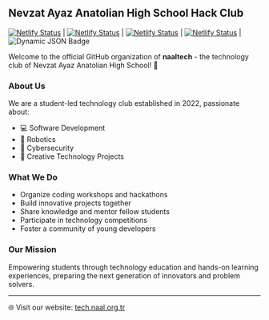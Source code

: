 ## Nevzat Ayaz Anatolian High School Hack Club

[![Netlify Status](https://api.netlify.com/api/v1/badges/b2109aab-755a-4666-bec2-59ed81819d38/deploy-status)](https://app.netlify.com/projects/nevzatayaz-etkilesim-agi/deploys) | [![Netlify Status](https://api.netlify.com/api/v1/badges/66759a92-d1d0-4acf-b05b-7c354b819ce0/deploy-status)](https://app.netlify.com/projects/nevzatayaz-admin/deploys) | [![Netlify Status](https://api.netlify.com/api/v1/badges/d82fcd75-dd51-46ee-a671-460d6c0f9f6f/deploy-status)](https://app.netlify.com/projects/nevzatayaz-ogr/deploys) | [![Netlify Status](https://api.netlify.com/api/v1/badges/aa1ee7f1-a652-46a9-8f09-bd3e5b2b9eaf/deploy-status)](https://app.netlify.com/projects/naaltech/deploys) | ![Dynamic JSON Badge](https://img.shields.io/badge/dynamic/json?url=https%3A%2F%2Fnews.naal.org.tr%2Fhealth&query=%24.status&label=API%20STATUS&labelColor=545a61&color=bef9c6)


Welcome to the official GitHub organization of **naaltech** - the technology club of Nevzat Ayaz Anatolian High School! 🚀

### About Us

We are a student-led technology club established in 2022, passionate about:
- 💻 Software Development
- 🤖 Robotics
- 🔐 Cybersecurity
- 🎨 Creative Technology Projects

### What We Do

- Organize coding workshops and hackathons
- Build innovative projects together
- Share knowledge and mentor fellow students
- Participate in technology competitions
- Foster a community of young developers

### Our Mission

Empowering students through technology education and hands-on learning experiences, preparing the next generation of innovators and problem solvers.

---

🌐 Visit our website: [tech.naal.org.tr](https://tech.naal.org.tr)
